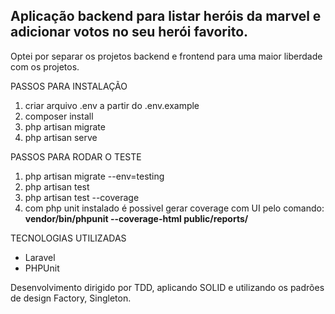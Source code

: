 ## Aplicação backend para listar heróis da marvel e adicionar votos no seu herói favorito.

Optei por separar os projetos backend e frontend para uma maior liberdade com os projetos.


PASSOS PARA INSTALAÇÃO

1. criar arquivo .env a partir do .env.example
2. composer install
3. php artisan migrate
4. php artisan serve

PASSOS PARA RODAR O TESTE

1. php artisan migrate --env=testing
2. php artisan test
3. php artisan test --coverage
4. com php unit instalado é possivel gerar coverage com UI pelo comando:  **vendor/bin/phpunit --coverage-html public/reports/**

TECNOLOGIAS UTILIZADAS

* Laravel
* PHPUnit

Desenvolvimento dirigido por TDD, aplicando SOLID e utilizando os padrões de design Factory, Singleton.
